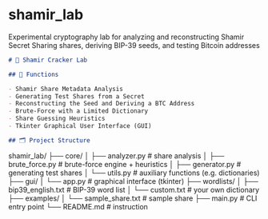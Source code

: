 # shamir_lab
Experimental cryptography lab for analyzing and reconstructing Shamir Secret Sharing shares, deriving BIP-39 seeds, and testing Bitcoin addresses


```markdown
# 🔐 Shamir Cracker Lab

## 🧠 Functions

- Shamir Share Metadata Analysis
- Generating Test Shares from a Secret
- Reconstructing the Seed and Deriving a BTC Address
- Brute-Force with a Limited Dictionary
- Share Guessing Heuristics
- Tkinter Graphical User Interface (GUI)

## 🗂️ Project Structure

```
shamir_lab/
├── core/
│   ├── analyzer.py         # share analysis
│   ├── brute_force.py      # brute-force engine + heuristics
│   ├── generator.py        # generating test shares
│   └── utils.py            # auxiliary functions (e.g. dictionaries)
├── gui/
│   └── app.py              # graphical interface (tkinter)
├── wordlists/
│   ├── bip39_english.txt   # BIP-39 word list
│   └── custom.txt          # your own dictionary
├── examples/
│   └── sample_share.txt    # sample share
├── main.py                 # CLI entry point
└── README.md               # instruction
```



